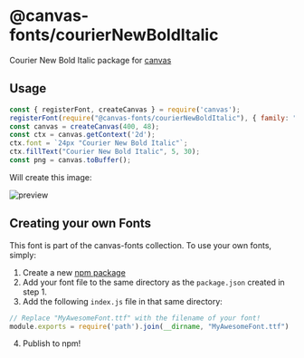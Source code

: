 @canvas-fonts/courierNewBoldItalic
====

Courier New Bold Italic package for [canvas](https://npmjs.org/package/canvas)

## Usage

```js
const { registerFont, createCanvas } = require('canvas');
registerFont(require("@canvas-fonts/courierNewBoldItalic"), { family: "Courier New Bold Italic" });
const canvas = createCanvas(400, 48);
const ctx = canvas.getContext('2d');
ctx.font = `24px "Courier New Bold Italic"`;
ctx.fillText("Courier New Bold Italic", 5, 30);
const png = canvas.toBuffer();
```

Will create this image:

![preview](https://github.com/retrohacker/canvas-fonts/raw/master/previews/courierNewBoldItalic.png)

## Creating your own Fonts

This font is part of the canvas-fonts collection. To use your own fonts, simply:

1. Create a new [npm package](https://docs.npmjs.com/creating-node-js-modules)
2. Add your font file to the same directory as the `package.json` created in step 1.
3. Add the following `index.js` file in that same directory:

```js
// Replace "MyAwesomeFont.ttf" with the filename of your font!
module.exports = require('path').join(__dirname, "MyAwesomeFont.ttf")
```

4. Publish to npm!